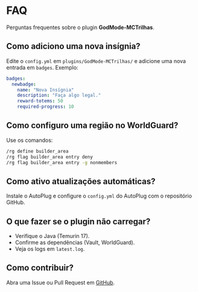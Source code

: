 # FAQ

   Perguntas frequentes sobre o plugin **GodMode-MCTrilhas**.

   ## Como adiciono uma nova insígnia?
   Edite o `config.yml` em `plugins/GodMode-MCTrilhas/` e adicione uma nova entrada em `badges`. Exemplo:
   ```yaml
   badges:
     newbadge:
       name: "Nova Insígnia"
       description: "Faça algo legal."
       reward-totems: 50
       required-progress: 10
   ```

   ## Como configuro uma região no WorldGuard?
   Use os comandos:
   ```bash
   /rg define builder_area
   /rg flag builder_area entry deny
   /rg flag builder_area entry -g nonmembers
   ```

   ## Como ativo atualizações automáticas?
   Instale o AutoPlug e configure o `config.yml` do AutoPlug com o repositório GitHub.

   ## O que fazer se o plugin não carregar?
   - Verifique o Java (Temurin 17).
   - Confirme as dependências (Vault, WorldGuard).
   - Veja os logs em `latest.log`.

   ## Como contribuir?
   Abra uma Issue ou Pull Request em [GitHub](https://github.com/magnocat/GodMode-MCTrilhas).
